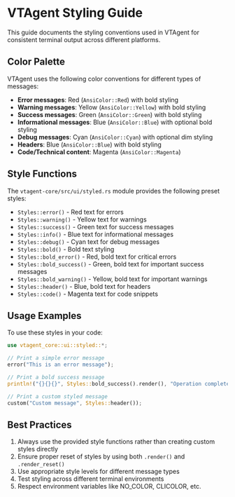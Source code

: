 # VTAgent Styling Guide

This guide documents the styling conventions used in VTAgent for consistent terminal output across different platforms.

## Color Palette

VTAgent uses the following color conventions for different types of messages:

- **Error messages**: Red (`AnsiColor::Red`) with bold styling
- **Warning messages**: Yellow (`AnsiColor::Yellow`) with bold styling
- **Success messages**: Green (`AnsiColor::Green`) with bold styling
- **Informational messages**: Blue (`AnsiColor::Blue`) with optional bold styling
- **Debug messages**: Cyan (`AnsiColor::Cyan`) with optional dim styling
- **Headers**: Blue (`AnsiColor::Blue`) with bold styling
- **Code/Technical content**: Magenta (`AnsiColor::Magenta`) 

## Style Functions

The `vtagent-core/src/ui/styled.rs` module provides the following preset styles:

- `Styles::error()` - Red text for errors
- `Styles::warning()` - Yellow text for warnings
- `Styles::success()` - Green text for success messages
- `Styles::info()` - Blue text for informational messages
- `Styles::debug()` - Cyan text for debug messages
- `Styles::bold()` - Bold text styling
- `Styles::bold_error()` - Red, bold text for critical errors
- `Styles::bold_success()` - Green, bold text for important success messages
- `Styles::bold_warning()` - Yellow, bold text for important warnings
- `Styles::header()` - Blue, bold text for headers
- `Styles::code()` - Magenta text for code snippets

## Usage Examples

To use these styles in your code:

```rust
use vtagent_core::ui::styled::*;

// Print a simple error message
error("This is an error message");

// Print a bold success message
println!("{}{}{}", Styles::bold_success().render(), "Operation completed!", Styles::bold_success().render_reset());

// Print a custom styled message
custom("Custom message", Styles::header());
```

## Best Practices

1. Always use the provided style functions rather than creating custom styles directly
2. Ensure proper reset of styles by using both `.render()` and `.render_reset()`
3. Use appropriate style levels for different message types
4. Test styling across different terminal environments
5. Respect environment variables like NO_COLOR, CLICOLOR, etc.